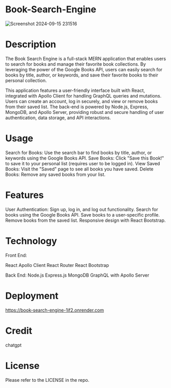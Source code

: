 # Book-Search-Engine

![Screenshot 2024-09-15 231516](https://github.com/user-attachments/assets/b62ca75f-3b75-4658-8db1-664f735902b1)

# Description
The Book Search Engine is a full-stack MERN application that enables users to search for books and manage their favorite book collections. By leveraging the power of the Google Books API, users can easily search for books by title, author, or keywords, and save their favorite books to their personal collection.

This application features a user-friendly interface built with React, integrated with Apollo Client for handling GraphQL queries and mutations. Users can create an account, log in securely, and view or remove books from their saved list. The back-end is powered by Node.js, Express, MongoDB, and Apollo Server, providing robust and secure handling of user authentication, data storage, and API interactions.

# Usage
Search for Books: Use the search bar to find books by title, author, or keywords using the Google Books API.
Save Books: Click "Save this Book!" to save it to your personal list (requires user to be logged in).
View Saved Books: Visit the "Saved" page to see all books you have saved.
Delete Books: Remove any saved books from your list.

# Features
User Authentication: Sign up, log in, and log out functionality.
Search for books using the Google Books API.
Save books to a user-specific profile.
Remove books from the saved list.
Responsive design with React Bootstrap.

# Technology
Front End:

React
Apollo Client
React Router
React Bootstrap

Back End:
Node.js
Express.js
MongoDB
GraphQL with Apollo Server

# Deployment
https://book-search-engine-1if2.onrender.com

# Credit
chatgpt

# License
Please refer to the LICENSE in the repo.

